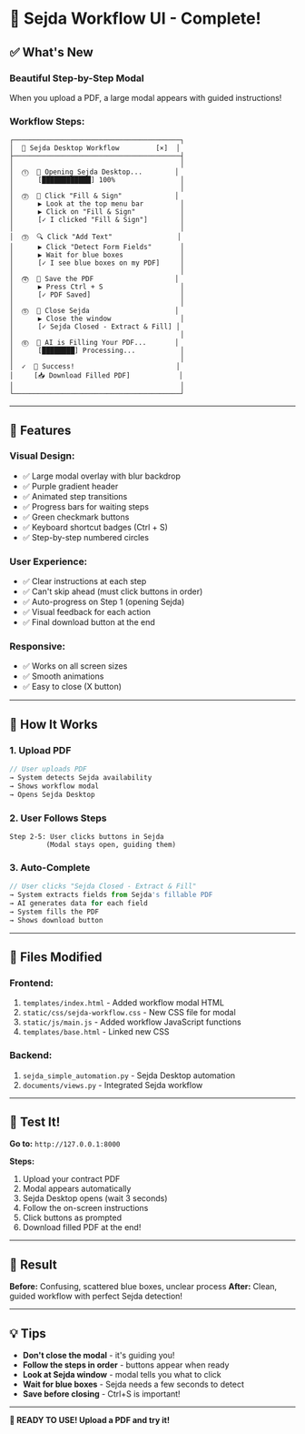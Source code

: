 # 🎨 Sejda Workflow UI - Complete!

## ✅ What's New

### **Beautiful Step-by-Step Modal**
When you upload a PDF, a large modal appears with guided instructions!

### **Workflow Steps:**

```
┌─────────────────────────────────────────┐
│  🤖 Sejda Desktop Workflow         [×]  │
├─────────────────────────────────────────┤
│                                         │
│  ⓵  📂 Opening Sejda Desktop...        │
│      [████████████] 100%                │
│                                         │
│  ⓶  🎯 Click "Fill & Sign"             │
│      ▶ Look at the top menu bar         │
│      ▶ Click on "Fill & Sign"           │
│      [✓ I clicked "Fill & Sign"]        │
│                                         │
│  ⓷  🔍 Click "Add Text"                │
│      ▶ Click "Detect Form Fields"       │
│      ▶ Wait for blue boxes              │
│      [✓ I see blue boxes on my PDF]     │
│                                         │
│  ⓸  💾 Save the PDF                    │
│      ▶ Press Ctrl + S                   │
│      [✓ PDF Saved]                      │
│                                         │
│  ⓹  🚪 Close Sejda                     │
│      ▶ Close the window                 │
│      [✓ Sejda Closed - Extract & Fill] │
│                                         │
│  ⓺  🤖 AI is Filling Your PDF...       │
│      [████████] Processing...           │
│                                         │
│  ✓  🎉 Success!                         │
│     [📥 Download Filled PDF]            │
│                                         │
└─────────────────────────────────────────┘
```

---

## 🎨 Features

### **Visual Design:**
- ✅ Large modal overlay with blur backdrop
- ✅ Purple gradient header
- ✅ Animated step transitions
- ✅ Progress bars for waiting steps
- ✅ Green checkmark buttons
- ✅ Keyboard shortcut badges (Ctrl + S)
- ✅ Step-by-step numbered circles

### **User Experience:**
- ✅ Clear instructions at each step
- ✅ Can't skip ahead (must click buttons in order)
- ✅ Auto-progress on Step 1 (opening Sejda)
- ✅ Visual feedback for each action
- ✅ Final download button at the end

### **Responsive:**
- ✅ Works on all screen sizes
- ✅ Smooth animations
- ✅ Easy to close (X button)

---

## 🚀 How It Works

### **1. Upload PDF**
```javascript
// User uploads PDF
→ System detects Sejda availability
→ Shows workflow modal
→ Opens Sejda Desktop
```

### **2. User Follows Steps**
```
Step 2-5: User clicks buttons in Sejda
         (Modal stays open, guiding them)
```

### **3. Auto-Complete**
```javascript
// User clicks "Sejda Closed - Extract & Fill"
→ System extracts fields from Sejda's fillable PDF
→ AI generates data for each field
→ System fills the PDF
→ Shows download button
```

---

## 📁 Files Modified

### **Frontend:**
1. `templates/index.html` - Added workflow modal HTML
2. `static/css/sejda-workflow.css` - New CSS file for modal
3. `static/js/main.js` - Added workflow JavaScript functions
4. `templates/base.html` - Linked new CSS

### **Backend:**
1. `sejda_simple_automation.py` - Sejda Desktop automation
2. `documents/views.py` - Integrated Sejda workflow

---

## 🧪 Test It!

**Go to:** `http://127.0.0.1:8000`

**Steps:**
1. Upload your contract PDF
2. Modal appears automatically
3. Sejda Desktop opens (wait 3 seconds)
4. Follow the on-screen instructions
5. Click buttons as prompted
6. Download filled PDF at the end!

---

## 🎯 Result

**Before:** Confusing, scattered blue boxes, unclear process
**After:** Clean, guided workflow with perfect Sejda detection!

---

## 💡 Tips

- **Don't close the modal** - it's guiding you!
- **Follow the steps in order** - buttons appear when ready
- **Look at Sejda window** - modal tells you what to click
- **Wait for blue boxes** - Sejda needs a few seconds to detect
- **Save before closing** - Ctrl+S is important!

---

**🎉 READY TO USE! Upload a PDF and try it!**




